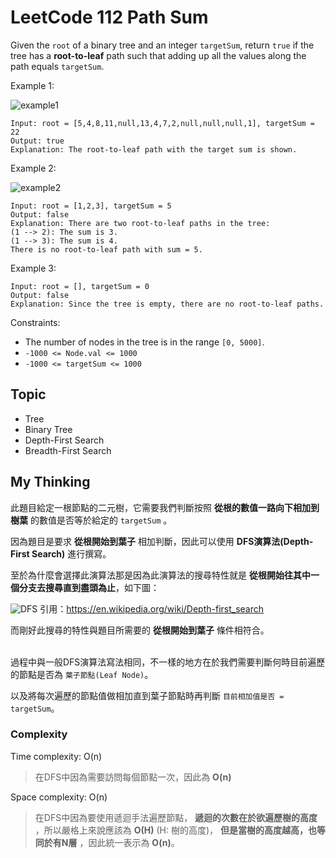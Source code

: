 # LeetCode 112 Path Sum
Given the `root` of a binary tree and an integer `targetSum`, return `true` if the tree has a **root-to-leaf** path such that adding up all the values along the path equals `targetSum`.


Example 1:

![example1](https://assets.leetcode.com/uploads/2021/01/18/pathsum1.jpg)

```
Input: root = [5,4,8,11,null,13,4,7,2,null,null,null,1], targetSum = 22
Output: true
Explanation: The root-to-leaf path with the target sum is shown.
```

Example 2:

![example2](https://assets.leetcode.com/uploads/2021/01/18/pathsum2.jpg)

```
Input: root = [1,2,3], targetSum = 5
Output: false
Explanation: There are two root-to-leaf paths in the tree:
(1 --> 2): The sum is 3.
(1 --> 3): The sum is 4.
There is no root-to-leaf path with sum = 5.
```

Example 3:

```
Input: root = [], targetSum = 0
Output: false
Explanation: Since the tree is empty, there are no root-to-leaf paths.
```

Constraints:

- The number of nodes in the tree is in the range `[0, 5000]`.
- `-1000 <= Node.val <= 1000`
- `-1000 <= targetSum <= 1000`

## Topic
- Tree
- Binary Tree
- Depth-First Search
- Breadth-First Search

## My Thinking
此題目給定一根節點的二元樹，它需要我們判斷按照 **從根的數值一路向下相加到樹葉** 的數值是否等於給定的 `targetSum` 。

因為題目是要求 **從根開始到葉子** 相加判斷，因此可以使用 **DFS演算法(Depth-First Search)** 進行撰寫。

至於為什麼會選擇此演算法那是因為此演算法的搜尋特性就是 **從根開始往其中一個分支去搜尋直到盡頭為止**，如下圖：

![DFS](https://upload.wikimedia.org/wikipedia/commons/thumb/7/7f/Depth-First-Search.gif/440px-Depth-First-Search.gif)
引用：https://en.wikipedia.org/wiki/Depth-first_search

而剛好此搜尋的特性與題目所需要的 **從根開始到葉子** 條件相符合。<br><br>

過程中與一般DFS演算法寫法相同，不一樣的地方在於我們需要判斷何時目前遍歷的節點是否為 `葉子節點(Leaf Node)`。

以及將每次遍歷的節點值做相加直到葉子節點時再判斷 `目前相加值是否 = targetSum`。


### Complexity
Time complexity: O(n)
> 在DFS中因為需要訪問每個節點一次，因此為 **O(n)**

Space complexity: O(n)
> 在DFS中因為要使用遞迴手法遍歷節點， **遞迴的次數在於欲遍歷樹的高度** ，所以嚴格上來說應該為 **O(H)** (H: 樹的高度)， **但是當樹的高度越高，也等同於有N層** ，因此統一表示為 **O(n)**。